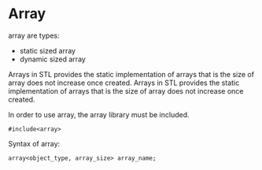 # Array

array are types: 
- static sized array
- dynamic sized array

Arrays in STL provides the static implementation of arrays that is the size of array does not increase once created. Arrays in STL provides the static implementation of arrays that is the size of array does not increase once created.

 In order to use array, the array library must be included.
 ```
 #include<array>
 ```
 
 Syntax of array:
 ```
 array<object_type, array_size> array_name;
 ```
 
